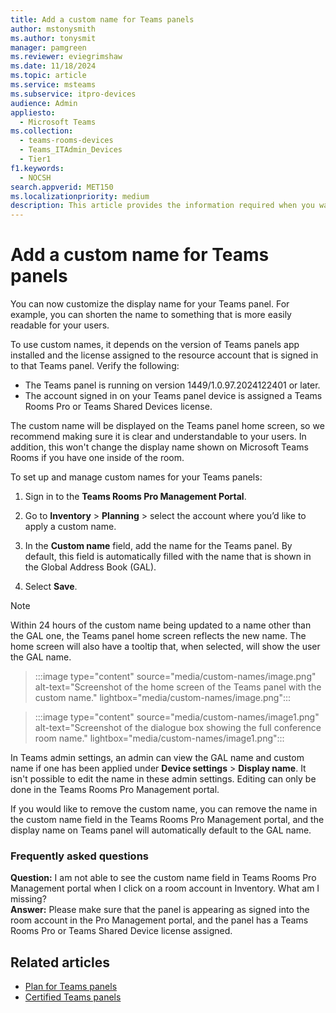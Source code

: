 ```yaml
---
title: Add a custom name for Teams panels
author: mstonysmith
ms.author: tonysmit
manager: pamgreen
ms.reviewer: eviegrimshaw
ms.date: 11/18/2024
ms.topic: article
ms.service: msteams
ms.subservice: itpro-devices
audience: Admin
appliesto: 
  - Microsoft Teams
ms.collection: 
  - teams-rooms-devices
  - Teams_ITAdmin_Devices
  - Tier1
f1.keywords: 
  - NOCSH
search.appverid: MET150
ms.localizationpriority: medium
description: This article provides the information required when you want to add in a custom name for a Microsoft Teams panel.
---
```


# Add a custom name for Teams panels
  
You can now customize the display name for your Teams panel. For example, you can shorten the name to something that is more easily readable for your users.  

To use custom names, it depends on the version of Teams panels app installed and the license assigned to the resource account that is signed in to that Teams panel. Verify the following:

- The Teams panel is running on version 1449/1.0.97.2024122401 or later.
- The account signed in on your Teams panel device is assigned a Teams Rooms Pro or Teams Shared Devices license.

The custom name will be displayed on the Teams panel home screen, so we recommend making sure it is clear and understandable to your users. In addition, this won't change the display name shown on Microsoft Teams Rooms if you have one inside of the room.

To set up and manage custom names for your Teams panels:

1. Sign in to the **Teams Rooms Pro Management Portal**.
2. Go to **Inventory** > **Planning** > select the account where you’d like to apply a custom name.
1. In the **Custom name** field, add the name for the Teams panel. By default, this field is automatically filled with the name that is shown in the Global Address Book (GAL). 

4. Select **Save**.

> [!NOTE]
> Within 24 hours of the custom name being updated to a name other than the GAL one, the Teams panel home screen reflects the new name. The home screen will also have a tooltip that, when selected, will show the user the GAL name.

> :::image type="content" source="media/custom-names/image.png" alt-text="Screenshot of the home screen of the Teams panel with the custom name." lightbox="media/custom-names/image.png":::

> :::image type="content" source="media/custom-names/image1.png" alt-text="Screenshot of the dialogue box showing the full conference room name." lightbox="media/custom-names/image1.png":::

In Teams admin settings, an admin can view the GAL name and custom name if one has been applied under **Device settings** > **Display name**. It isn't possible to edit the name in these admin settings. Editing can only be done in the Teams Rooms Pro Management portal.

If you would like to remove the custom name, you can remove the name in the custom name field in the Teams Rooms Pro Management portal, and the display name on Teams panel will automatically default to the GAL name.

### Frequently asked questions

**Question:** I am not able to see the custom name field in Teams Rooms Pro Management portal when I click on a room account in Inventory. What am I missing?  
**Answer:** Please make sure that the panel is appearing as signed into the room account in the Pro Management portal, and the panel has a Teams Rooms Pro or Teams Shared Device license assigned. 

## Related articles

- [Plan for Teams panels](/microsoftteams/devices/teams-panels)
- [Certified Teams panels](teams-panels-certified-hardware.md)
